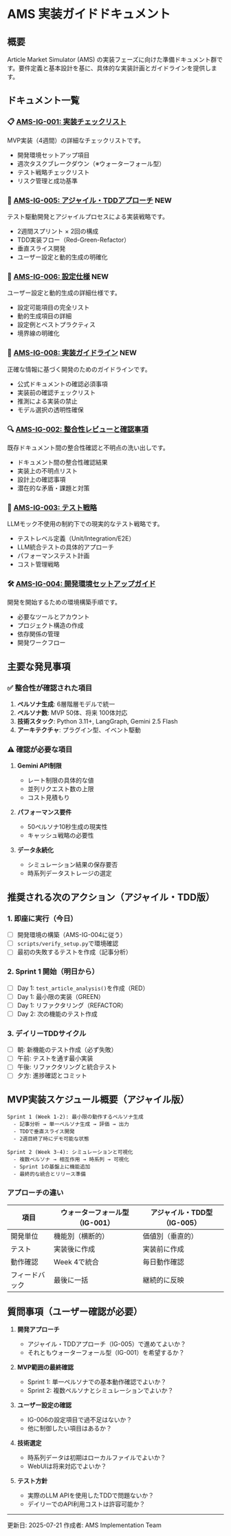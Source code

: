 # AMS 実装ガイドドキュメント

## 概要

Article Market Simulator (AMS) の実装フェーズに向けた準備ドキュメント群です。要件定義と基本設計を基に、具体的な実装計画とガイドラインを提供します。

## ドキュメント一覧

### 📋 [AMS-IG-001: 実装チェックリスト](AMS-IG-001-implementation-checklist.md)
MVP実装（4週間）の詳細なチェックリストです。
- 開発環境セットアップ項目
- 週次タスクブレークダウン（※ウォーターフォール型）
- テスト戦略チェックリスト
- リスク管理と成功基準

### 🔄 [AMS-IG-005: アジャイル・TDDアプローチ](AMS-IG-005-agile-tdd-approach.md) **NEW**
テスト駆動開発とアジャイルプロセスによる実装戦略です。
- 2週間スプリント × 2回の構成
- TDD実装フロー（Red-Green-Refactor）
- 垂直スライス開発
- ユーザー設定と動的生成の明確化

### 📝 [AMS-IG-006: 設定仕様](AMS-IG-006-configuration-specification.md) **NEW**
ユーザー設定と動的生成の詳細仕様です。
- 設定可能項目の完全リスト
- 動的生成項目の詳細
- 設定例とベストプラクティス
- 境界線の明確化

### 📝 [AMS-IG-008: 実装ガイドライン](AMS-IG-008-implementation-guidelines.md) **NEW**
正確な情報に基づく開発のためのガイドラインです。
- 公式ドキュメントの確認必須事項
- 実装前の確認チェックリスト
- 推測による実装の禁止
- モデル選択の透明性確保

### 🔍 [AMS-IG-002: 整合性レビューと確認事項](AMS-IG-002-consistency-review.md)
既存ドキュメント間の整合性確認と不明点の洗い出しです。
- ドキュメント間の整合性確認結果
- 実装上の不明点リスト
- 設計上の確認事項
- 潜在的な矛盾・課題と対策

### 🧪 [AMS-IG-003: テスト戦略](AMS-IG-003-test-strategy.md)
LLMモック不使用の制約下での現実的なテスト戦略です。
- テストレベル定義（Unit/Integration/E2E）
- LLM統合テストの具体的アプローチ
- パフォーマンステスト計画
- コスト管理戦略

### 🛠️ [AMS-IG-004: 開発環境セットアップガイド](AMS-IG-004-development-setup.md)
開発を開始するための環境構築手順です。
- 必要なツールとアカウント
- プロジェクト構造の作成
- 依存関係の管理
- 開発ワークフロー

## 主要な発見事項

### ✅ 整合性が確認された項目
1. **ペルソナ生成**: 6層階層モデルで統一
2. **ペルソナ数**: MVP 50体、将来 100体対応
3. **技術スタック**: Python 3.11+, LangGraph, Gemini 2.5 Flash
4. **アーキテクチャ**: プラグイン型、イベント駆動

### ⚠️ 確認が必要な項目
1. **Gemini API制限**
   - レート制限の具体的な値
   - 並列リクエスト数の上限
   - コスト見積もり

2. **パフォーマンス要件**
   - 50ペルソナ10秒生成の現実性
   - キャッシュ戦略の必要性

3. **データ永続化**
   - シミュレーション結果の保存要否
   - 時系列データストレージの選定

## 推奨される次のアクション（アジャイル・TDD版）

### 1. 即座に実行（今日）
- [ ] 開発環境の構築（AMS-IG-004に従う）
- [ ] `scripts/verify_setup.py`で環境確認
- [ ] 最初の失敗するテストを作成（記事分析）

### 2. Sprint 1 開始（明日から）
- [ ] Day 1: `test_article_analysis()`を作成（RED）
- [ ] Day 1: 最小限の実装（GREEN）
- [ ] Day 1: リファクタリング（REFACTOR）
- [ ] Day 2: 次の機能のテスト作成

### 3. デイリーTDDサイクル
- [ ] 朝: 新機能のテスト作成（必ず失敗）
- [ ] 午前: テストを通す最小実装
- [ ] 午後: リファクタリングと統合テスト
- [ ] 夕方: 進捗確認とコミット

## MVP実装スケジュール概要（アジャイル版）

```
Sprint 1 (Week 1-2): 最小限の動作するペルソナ生成
  - 記事分析 → 単一ペルソナ生成 → 評価 → 出力
  - TDDで垂直スライス開発
  - 2週目終了時にデモ可能な状態

Sprint 2 (Week 3-4): シミュレーションと可視化
  - 複数ペルソナ → 相互作用 → 時系列 → 可視化
  - Sprint 1の基盤上に機能追加
  - 最終的な統合とリリース準備
```

### アプローチの違い

| 項目 | ウォーターフォール型（IG-001） | アジャイル・TDD型（IG-005） |
|------|--------------------------|------------------------|
| 開発単位 | 機能別（横断的） | 価値別（垂直的） |
| テスト | 実装後に作成 | 実装前に作成 |
| 動作確認 | Week 4で統合 | 毎日動作確認 |
| フィードバック | 最後に一括 | 継続的に反映 |

## 質問事項（ユーザー確認が必要）

1. **開発アプローチ**
   - アジャイル・TDDアプローチ（IG-005）で進めてよいか？
   - それともウォーターフォール型（IG-001）を希望するか？

2. **MVP範囲の最終確認**
   - Sprint 1: 単一ペルソナでの基本動作確認でよいか？
   - Sprint 2: 複数ペルソナとシミュレーションでよいか？

3. **ユーザー設定の確認**
   - IG-006の設定項目で過不足はないか？
   - 他に制御したい項目はあるか？

4. **技術選定**
   - 時系列データは初期はローカルファイルでよいか？
   - WebUIは将来対応でよいか？

5. **テスト方針**
   - 実際のLLM APIを使用したTDDで問題ないか？
   - デイリーでのAPI利用コストは許容可能か？

---

更新日: 2025-07-21
作成者: AMS Implementation Team